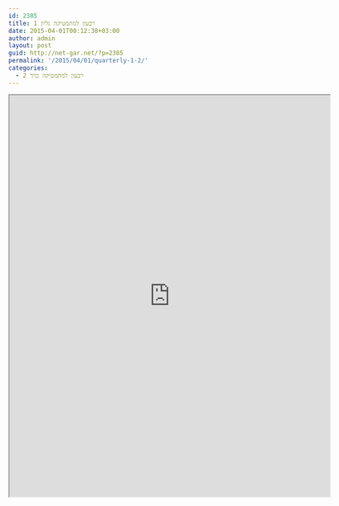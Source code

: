 ```yaml
---
id: 2385
title: רבעון למתמטיקה גליון 1
date: 2015-04-01T00:12:38+03:00
author: admin
layout: post
guid: http://net-gar.net/?p=2385
permalink: '/2015/04/01/quarterly-1-2/'
categories:
  - רבעון למתמטיקה כרך 2
---
```

<p><iframe src="https://docs.google.com/file/d/0B-_8w6IKpNuUUV9uQkttS1gtSXM/preview" width="640" height="800"></iframe></p>